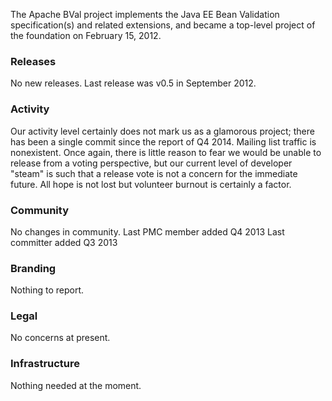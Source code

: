 

The Apache BVal project implements the Java EE Bean Validation specification(s)
and related extensions, and became a top-level project of the foundation on
February 15, 2012.

### Releases ###
No new releases. Last release was v0.5 in September 2012.

### Activity ###
Our activity level certainly does not mark us as a glamorous project; there has
been a single commit since the report of Q4 2014. Mailing list traffic is
nonexistent. Once again, there is little reason to fear we would be unable to
release from a voting perspective, but our current level of developer "steam" is
such that a release vote is not a concern for the immediate future. All hope is
not lost but volunteer burnout is certainly a factor.

### Community  ###
No changes in community.
Last PMC member added Q4 2013
Last committer added Q3 2013

### Branding ###
Nothing to report.

### Legal ###
No concerns at present.

### Infrastructure ###
Nothing needed at the moment.
